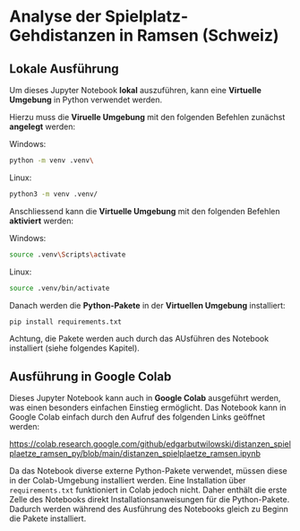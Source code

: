 # Analyse der Spielplatz-Gehdistanzen in Ramsen (Schweiz)

## Lokale Ausführung

Um dieses Jupyter Notebook **lokal** auszuführen, kann eine **Virtuelle Umgebung** in Python verwendet werden.

Hierzu muss die **Viruelle Umgebung** mit den folgenden Befehlen zunächst **angelegt** werden:

Windows:

```bash
python -m venv .venv\
```

Linux:

```bash
python3 -m venv .venv/
```

Anschliessend kann die **Virtuelle Umgebung** mit den folgenden Befehlen **aktiviert** werden:

Windows:

```bash
source .venv\Scripts\activate
```

Linux:

```bash
source .venv/bin/activate
```

Danach werden die **Python-Pakete** in der **Virtuellen Umgebung** installiert:

```bash
pip install requirements.txt
```

Achtung, die Pakete werden auch durch das AUsführen des Notebook installiert (siehe folgendes Kapitel).

## Ausführung in Google Colab

Dieses Jupyter Notebook kann auch in **Google Colab** ausgeführt werden, was einen besonders einfachen Einstieg ermöglicht. Das Notebook kann in Google Colab einfach durch den Aufruf des folgenden Links geöffnet werden:

https://colab.research.google.com/github/edgarbutwilowski/distanzen_spielplaetze_ramsen_py/blob/main/distanzen_spielplaetze_ramsen.ipynb

Da das Notebook diverse externe Python-Pakete verwendet, müssen diese in der Colab-Umgebung installiert werden. Eine Installation über `requirements.txt` funktioniert in Colab jedoch nicht. Daher enthält die erste Zelle des Notebooks direkt Installationsanweisungen für die Python-Pakete. Dadurch werden während des Ausführung des Notebooks gleich zu Beginn die Pakete installiert.
